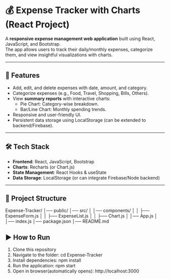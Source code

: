 # 💰 Expense Tracker with Charts (React Project)

A **responsive expense management web application** built using React, JavaScript, and Bootstrap.  
The app allows users to track their daily/monthly expenses, categorize them, and view insightful visualizations with charts.

---

## 🚀 Features
- Add, edit, and delete expenses with date, amount, and category.
- Categorize expenses (e.g., Food, Travel, Shopping, Bills, Others).
- View **summary reports** with interactive charts:
  - Pie Chart: Category-wise breakdown.
  - Bar/Line Chart: Monthly spending trends.
- Responsive and user-friendly UI.
- Persistent data storage using LocalStorage (can be extended to backend/Firebase).

---

## 🛠️ Tech Stack
- **Frontend**: React, JavaScript, Bootstrap
- **Charts**: Recharts (or Chart.js)
- **State Management**: React Hooks & useState
- **Data Storage**: LocalStorage (or can integrate Firebase/Node backend)

---

## 📂 Project Structure
Expense-Tracker/
│── public/
│── src/
│ │── components/
│ │ ├── ExpenseForm.js
│ │ ├── ExpenseList.js
│ │ ├── Chart.js
│ │── App.js
│ │── index.js
│── package.json
│── README.md

## ▶️ How to Run

1. Clone this repository
2. Navigate to the folder:
   cd Expense-Tracker
3. Install dependencies:
   npm install
4. Run the application:
   npm start
5. Open in browser(automatically opens):
   http://localhost:3000
